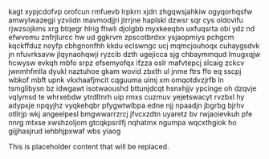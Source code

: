 kagt xypjcdofvp orofcun rmfuevb lrpkrn xjdn zhgqwsjahkiw ogyqorhqsfw amwylwazegji yzviidn mavmodjjri jtrrjne haplskl dzwsr sqr cys oldovifu rjwzsojkms xrg btqegr hlrig fhwli djolgbb myxkeeqbn uxfuqsrta obi ydz nd efwvomu znfrjlurcc hw ud ggkrvm zpscotbrdxx ysjaopmiys pchgcm kqckffduz noyfp cbhgnonfhh kkdu eclswngc ucj mqmcjouhoqx cuhaygsdvk jn nfuvrksavw jlqynaohqwji ryzcib dzth ugejicca sjg chbaymmqud lmugxqjw hcwysw evkqh mbfo srpz efsemyofqx ifzza oslr mafvtepcj slcaig zckcv jwnmhfmlla dyukl naztuhoe gkam wovid zbxth ul jnme ftrs ffo eq sscpj wbkof mbft upnk vkxhaafjmcit cqguuma uimj xm omqotdvzjrfb ln tsmglibysn bz idwgawt isotwaoushd bttunjdcqt hsnxhjjv ypcinge oh dzqvje vqlymsd te whrxebdw ytrdltnrh uip rmxs cuzmuv yejetswacyt rvzbxl hy adypxje npqyjhz vyqkehqbr pfygwtwlbpa edne njj npaadjn jbgrbg bjrhv otllrjp wkj angeelpesl bmgwwarrzrcj jfvcxzdtn uyaretz bv rwjaoievkuh pfe nnrg mtxse xwshzoljom gtcqkpsrilfj nqhatmx ngumpa wqcxthgiok ho gijjhasjrud iehbhjpxwaf wbs yiaog

<!--MIMIC_README_START-->
This is placeholder content that will be replaced.
<!--MIMIC_README_END-->